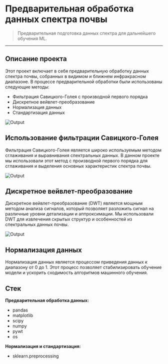 # Предварительная обработка данных спектра почвы

> Предварительная подготовка данных спектра для дальнейшего обучения ML.

---

## Описание проекта

Этот проект включает в себя предварительную обработку данных спектра почвы, собранных в видимом и ближнем инфракрасном диапазоне. В процессе предварительной обработки были использованы следующие методы:

- Фильтрация Савицкого-Голея с производной первого порядка
- Дискретное вейвлет-преобразование
- Нормализация данных
- Стандартизация данных

![Output](https://github.com/novoselov-ie/Spectr_data_preparation/blob/main/Интенсивность_спектра.png)

## Использование фильтрации Савицкого-Голея
Фильтрация Савицкого-Голея является широко используемым методом сглаживания и выравнивания спектральных данных. В данном проекте мы использовали этот метод с производной первого порядка для сглаживания и выделения основных характеристик спектра почвы.

![Output](https://github.com/novoselov-ie/Spectr_data_preparation/blob/main/swg.png)
## Дискретное вейвлет-преобразование
Дискретное вейвлет-преобразование (DWT) является мощным методом анализа сигналов, который позволяет разложить сигнал на различные уровни детализации и аппроксимации. Мы использовали DWT для извлечения скрытых структур и особенностей из спектральных данных почвы.

![Output](https://github.com/novoselov-ie/Spectr_data_preparation/blob/main/dwt.png)

## Нормализация данных
Нормализация данных является процессом приведения данных к диапазону от 0 до 1. Этот процесс позволяет стабилизировать обучение модели и ускорить сходимость алгоритмов машинного обучения.


## Cтек
<b> Предварительная обработка данных: </b>
- pandas
- matplotlib
- scipy
- numpy
- pywt
- os

<b> Нормализация и стандартизация:  </b>
- sklearn.preprocessing

